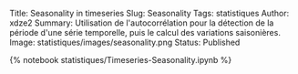 Title: Seasonality in timeseries
Slug: Seasonality
Tags: statistiques
Author: xdze2
Summary: Utilisation de l'autocorrélation pour la détection de la période d'une série temporelle, puis le calcul des variations saisonières.
Image: statistiques/images/seasonality.png
Status: Published

{% notebook statistiques/Timeseries-Seasonality.ipynb %}
